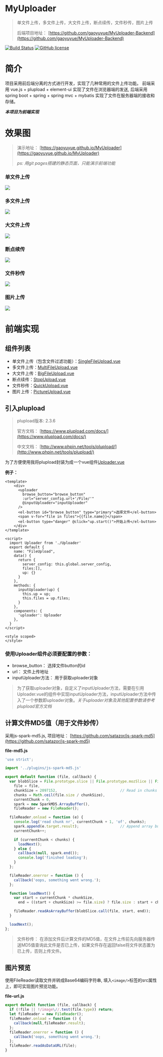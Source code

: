 # MyUploader

> 单文件上传，多文件上传，大文件上传，断点续传，文件秒传，图片上传
> 
> 后端项目地址： [https://github.com/gaoyuyue/MyUploader-Backend](https://github.com/gaoyuyue/MyUploader-Backend)

[![Build Status](https://www.travis-ci.org/gaoyuyue/MyUploader.svg?branch=master)](https://www.travis-ci.org/gaoyuyue/MyUploader)
[![GitHub license](https://img.shields.io/github/license/gaoyuyue/MyUploader.svg)](https://github.com/gaoyuyue/MyUploader/blob/master/LICENSE)

# 简介
项目采用前后端分离的方式进行开发，实现了几种常用的文件上传功能。
前端采用 vue.js + plupload + element-ui 实现了文件在浏览器端的发送, 后端采用 spring boot + spring + spring mvc + mybatis 实现了文件在服务器端的接收和存储。

***本项目为前端实现***
# 效果图
> 演示地址： [https://gaoyuyue.github.io/MyUploader](https://gaoyuyue.github.io/MyUploader)
>
> *ps: 用git pages搭建的静态页面，只能演示前端功能*
### 单文件上传
![](https://i.imgur.com/vBr8ZJq.gif)
### 多文件上传
![](https://i.imgur.com/Db6eaMJ.gif)
### 大文件上传
![](https://i.imgur.com/qAyksE8.gif)
### 断点续传
![](https://i.imgur.com/I1G01MT.gif)
### 文件秒传
![](https://i.imgur.com/XHZHGeo.gif)
### 图片上传
![](https://i.imgur.com/HFZQnV3.gif)
# 前端实现
## 组件列表
- 单文件上传（包含文件过滤功能）：[SingleFileUpload.vue](https://github.com/gaoyuyue/MyUploader/blob/master/src/components/SingleFileUpload.vue)
- 多文件上传：[MultiFileUpload.vue](https://github.com/gaoyuyue/MyUploader/blob/master/src/components/MultiFileUpload.vue)
- 大文件上传：[BigFileUpload.vue](https://github.com/gaoyuyue/MyUploader/blob/master/src/components/BigFileUpload.vue)
- 断点续传：[StopUpload.vue](https://github.com/gaoyuyue/MyUploader/blob/master/src/components/StopUpload.vue)
- 文件秒传：[QuickUpload.vue](https://github.com/gaoyuyue/MyUploader/blob/master/src/components/QuickUpload.vue)
- 图片上传：[PictureUpload.vue](https://github.com/gaoyuyue/MyUploader/blob/master/src/components/PictureUpload.vue)
## 引入plupload
> plupload版本: 2.3.6
> 
> 官方文档： [https://www.plupload.com/docs/](https://www.plupload.com/docs/)
> 
> 中文文档： [http://www.phpin.net/tools/plupload/](http://www.phpin.net/tools/plupload/)

为了方便使用我将plupload封装为成一个vue组件[Uploader.vue](https://github.com/gaoyuyue/MyUploader/blob/master/src/components/Uploader.vue)

**例子：**
```vue
<template>
    <div>
      <uploader
        browse_button="browse_button"
        :url="server_config.url+'/File/'"
        @inputUploader="inputUploader"
      />
      <el-button id="browse_button" type="primary">选择文件</el-button>
      <span v-for="file in files">{{file.name}}</span>
      <el-button type="danger" @click="up.start()">开始上传</el-button>
    </div>
</template>

<script>
  import Uploader from './Uploader'
  export default {
    name: "FileUpload",
    data() {
      return {
        server_config: this.global.server_config,
        files:[],
        up: {}
      }
    },
    methods: {
      inputUploader(up) {
        this.up = up;
        this.files = up.files;
      }
    },
    components: {
      'uploader': Uploader
    },
  }
</script>

<style scoped>
</style>
```
### 使用Uploader组件必须要配置的参数：
- browse_button： 选择文件button的id
- url： 文件上传地址
- inputUploader方法： 用于获取uploader对象


> 为了获取uploader对象，自定义了inputUploader方法，需要在引用Uploader.vue的组件中实现inputUploader方法，inputUploader方法中传入了一个参数即uploader对象。*关于uploader对象及其他配置参数请参考plupload官方文档*

## 计算文件MD5值（用于文件妙传）
采用js-spark-md5.js, 项目地址： [https://github.com/satazor/js-spark-md5](https://github.com/satazor/js-spark-md5)

**file-md5.js**
```javascript
'use strict';

import '../plugins/js-spark-md5.js'

export default function (file, callback) {
  var blobSlice = File.prototype.slice || File.prototype.mozSlice || File.prototype.webkitSlice,
    file = file,
    chunkSize = 2097152,                             // Read in chunks of 2MB
    chunks = Math.ceil(file.size / chunkSize),
    currentChunk = 0,
    spark = new SparkMD5.ArrayBuffer(),
    fileReader = new FileReader();

  fileReader.onload = function (e) {
    console.log('read chunk nr', currentChunk + 1, 'of', chunks);
    spark.append(e.target.result);                   // Append array buffer
    currentChunk++;

    if (currentChunk < chunks) {
      loadNext();
    } else {
      callback(null, spark.end());
      console.log('finished loading');
    }
  };

  fileReader.onerror = function () {
    callback('oops, something went wrong.');
  };

  function loadNext() {
    var start = currentChunk * chunkSize,
      end = ((start + chunkSize) >= file.size) ? file.size : start + chunkSize;

    fileReader.readAsArrayBuffer(blobSlice.call(file, start, end));
  }

  loadNext();
};
```
> 文件秒传： 在添加文件后计算文件的MD5值，在文件上传前先向服务器传送MD5值查询此文件是否已上传，如果文件存在返回false将文件状态置为已上传，否则上传文件。

## 图片预览
使用FileReader读取文件并转成Base64编码字符串, 填入`<image/>`标签的src属性上，即可实现图片预览功能。

**file-url.js**
```javascript
export default function (file, callback) {
  if (!file || !/image\//.test(file.type)) return;
  let fileReader = new FileReader();
  fileReader.onload = function () {
    callback(null,fileReader.result);
  };
  fileReader.onerror = function () {
    callback('oops, something went wrong.');
  };
  fileReader.readAsDataURL(file);
}
```



